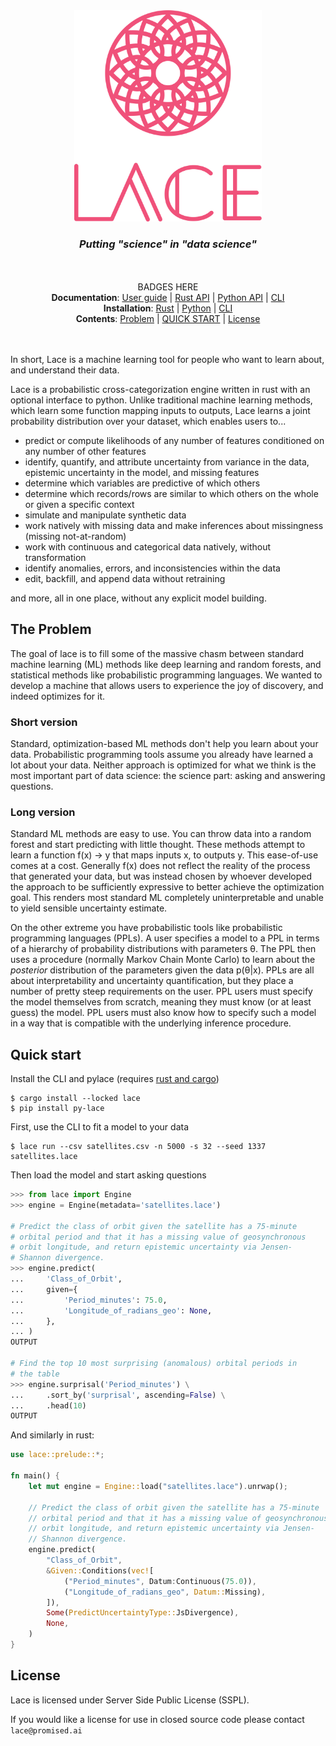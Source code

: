 <div align=center>
    <img src='assets/lace.svg' width='300px'/>
    <i><h3>Putting "science" in "data science"</h3></i>
</div>

</br>
</br>

<div align=center>BADGES HERE</div>

<div align=center>
     <div>
        <strong>Documentation</strong>: 
        <a href='#'>User guide</a> | 
        <a href='#'>Rust API</a> | 
        <a href='#'>Python API</a> |
        <a href='#'>CLI</a>
     </div>
    <div>
        <strong>Installation</strong>: 
        <a href='#'>Rust</a> | 
        <a href='#'>Python</a> | 
        <a href='#'>CLI</a>
     </div>
    <div>
        <strong>Contents</strong>: 
        <a href='#the-problem'>Problem</a> | 
        <a href='#quick-start'>QUICK START</a> | 
        <a href='#license'>License</a>
     </div>
</div>

</br>
</br>

In short, Lace is a machine learning tool for people who want to learn about,
and understand their data.

Lace is a probabilistic cross-categorization engine written in rust with an
optional interface to python. Unlike traditional machine learning methods, which
learn some function mapping inputs to outputs, Lace learns a joint probability
distribution over your dataset, which enables users to...

- predict or compute likelihoods of any number of features conditioned on any
  number of other features
- identify, quantify, and attribute uncertainty from variance in the data,
  epistemic uncertainty in the model, and missing features
- determine which variables are predictive of which others
- determine which records/rows are similar to which others on the whole or
  given a specific context
- simulate and manipulate synthetic data
- work natively with missing data and make inferences about missingness
  (missing not-at-random)
- work with continuous and categorical data natively, without transformation
- identify anomalies, errors, and inconsistencies within the data
- edit, backfill, and append data without retraining

and more, all in one place, without any explicit model building.

## The Problem

The goal of lace is to fill some of the massive chasm between standard machine
learning (ML) methods like deep learning and random forests, and statistical
methods like probabilistic programming languages. We wanted to develop a
machine that allows users to experience the joy of discovery, and indeed
optimizes for it.

### Short version

Standard, optimization-based ML methods don't help you learn about your data.
Probabilistic programming tools assume you already have learned a lot about
your data. Neither approach is optimized for what we think is the most
important part of data science: the science part: asking and answering questions.

### Long version

Standard ML methods are easy to use. You can throw data into a random forest
and start predicting with little thought. These methods attempt to learn a
function f(x) -> y that maps inputs x, to outputs y. This ease-of-use comes at
a cost. Generally f(x) does not reflect the reality of the process that
generated your data, but was instead chosen by whoever developed the approach
to be sufficiently expressive to better achieve the optimization goal. This
renders most standard ML completely uninterpretable and unable to yield sensible
uncertainty estimate.

On the other extreme you have probabilistic tools like probabilistic
programming languages (PPLs). A user specifies a model to a PPL in terms of a
hierarchy of probability distributions with parameters θ. The PPL then uses a
procedure (normally Markov Chain Monte Carlo) to learn about the *posterior*
distribution of the parameters given the data p(θ|x). PPLs are all about
interpretability and uncertainty quantification, but they place a number of
pretty steep requirements on the user. PPL users must specify the model
themselves from scratch, meaning they must know (or at least guess) the model.
PPL users must also know how to specify such a model in a way that is
compatible with the underlying inference procedure.

## Quick start

Install the CLI and pylace (requires [rust and
cargo](https://www.rust-lang.org/tools/install))

```console
$ cargo install --locked lace
$ pip install py-lace
```

First, use the CLI to fit a model to your data

```console
$ lace run --csv satellites.csv -n 5000 -s 32 --seed 1337 satellites.lace 
```

Then load the model and start asking questions


```python
>>> from lace import Engine
>>> engine = Engine(metadata='satellites.lace')

# Predict the class of orbit given the satellite has a 75-minute
# orbital period and that it has a missing value of geosynchronous
# orbit longitude, and return epistemic uncertainty via Jensen-
# Shannon divergence.
>>> engine.predict(
...     'Class_of_Orbit',
...     given={
...         'Period_minutes': 75.0,
...         'Longitude_of_radians_geo': None,
...     },
... )
OUTPUT

# Find the top 10 most surprising (anomalous) orbital periods in
# the table
>>> engine.surprisal('Period_minutes') \
...     .sort_by('surprisal', ascending=False) \
...     .head(10)
OUTPUT
```

And similarly in rust:

```rust
use lace::prelude::*;

fn main() {	
    let mut engine = Engine::load("satellites.lace").unrwap();
	
    // Predict the class of orbit given the satellite has a 75-minute
    // orbital period and that it has a missing value of geosynchronous
    // orbit longitude, and return epistemic uncertainty via Jensen-
    // Shannon divergence.
    engine.predict(
        "Class_of_Orbit",
        &Given::Conditions(vec![
            ("Period_minutes", Datum:Continuous(75.0)),
            ("Longitude_of_radians_geo", Datum::Missing),
        ]),
        Some(PredictUncertaintyType::JsDivergence),
        None,
    )
}
```

## License

Lace is licensed under Server Side Public License (SSPL).

If you would like a license for use in closed source code please contact
`lace@promised.ai`
